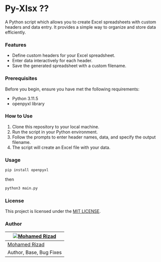 # Py-Xlsx ??

A Python script which allows you to create Excel spreadsheets with custom headers and data entry. It provides a simple way to organize and store data efficiently.

### Features

- Define custom headers for your Excel spreadsheet.
- Enter data interactively for each header.
- Save the generated spreadsheet with a custom filename.

### Prerequisites

Before you begin, ensure you have met the following requirements:

- Python 3.11.5
- openpyxl library

### How to Use

1. Clone this repository to your local machine.
2. Run the script in your Python environment.
3. Follow the prompts to enter header names, data, and specify the output filename.
4. The script will create an Excel file with your data.

### Usage

```bash
pip install openpyxl
```
then
```bash
python3 main.py
```

### License

This project is licensed under the [MIT LICENSE](LICENSE).

### Author

[![Mohamed Rizad](https://github.com/riz4d.png?size=100)](https://github.com/riz4d) |
----|
[Mohamed Rizad](https://t.me/riz4d) |
Author, Base, Bug Fixes  |
